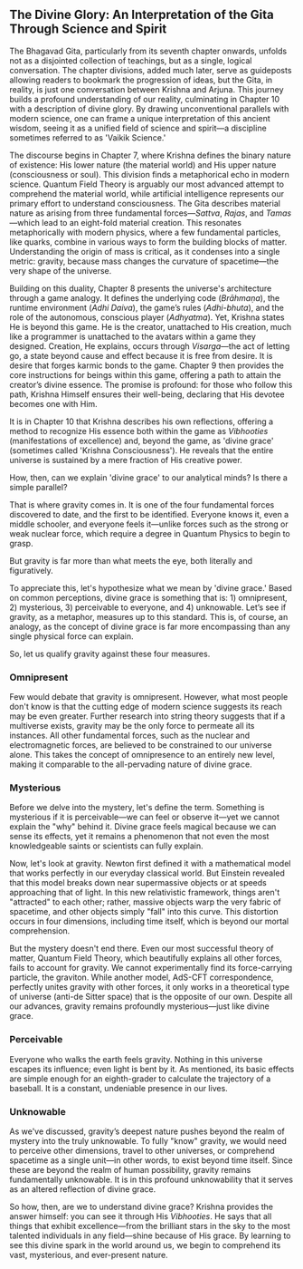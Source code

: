 ## The Divine Glory: An Interpretation of the Gita Through Science and Spirit

The Bhagavad Gita, particularly from its seventh chapter onwards, unfolds not as a disjointed collection of teachings, but as a single, logical conversation. The chapter divisions, added much later, serve as guideposts allowing readers to bookmark the progression of ideas, but the Gita, in reality, is just one conversation between Krishna and Arjuna. This journey builds a profound understanding of our reality, culminating in Chapter 10 with a description of divine glory. By drawing unconventional parallels with modern science, one can frame a unique interpretation of this ancient wisdom, seeing it as a unified field of science and spirit—a discipline sometimes referred to as 'Vaikik Science.'

The discourse begins in Chapter 7, where Krishna defines the binary nature of existence: His lower nature (the material world) and His upper nature (consciousness or soul). This division finds a metaphorical echo in modern science. Quantum Field Theory is arguably our most advanced attempt to comprehend the material world, while artificial intelligence represents our primary effort to understand consciousness. The Gita describes material nature as arising from three fundamental forces—*Sattva*, *Rajas*, and *Tamas*—which lead to an eight-fold material creation. This resonates metaphorically with modern physics, where a few fundamental particles, like quarks, combine in various ways to form the building blocks of matter. Understanding the origin of mass is critical, as it condenses into a single metric: gravity, because mass changes the curvature of spacetime—the very shape of the universe.

Building on this duality, Chapter 8 presents the universe's architecture through a game analogy. It defines the underlying code (*Brāhmaṇa*), the runtime environment (*Adhi Daiva*), the game’s rules (*Adhi-bhuta*), and the role of the autonomous, conscious player (*Adhyatma*). Yet, Krishna states He is beyond this game. He is the creator, unattached to His creation, much like a programmer is unattached to the avatars within a game they designed. Creation, He explains, occurs through *Visarga*—the act of letting go, a state beyond cause and effect because it is free from desire. It is desire that forges karmic bonds to the game. Chapter 9 then provides the core instructions for beings within this game, offering a path to attain the creator’s divine essence. The promise is profound: for those who follow this path, Krishna Himself ensures their well-being, declaring that His devotee becomes one with Him.

It is in Chapter 10 that Krishna describes his own reflections, offering a method to recognize His essence both within the game as *Vibhooties* (manifestations of excellence) and, beyond the game, as 'divine grace' (sometimes called 'Krishna Consciousness'). He reveals that the entire universe is sustained by a mere fraction of His creative power.

How, then, can we explain 'divine grace' to our analytical minds? Is there a simple parallel?

That is where gravity comes in. It is one of the four fundamental forces discovered to date, and the first to be identified. Everyone knows it, even a middle schooler, and everyone feels it—unlike forces such as the strong or weak nuclear force, which require a degree in Quantum Physics to begin to grasp.

But gravity is far more than what meets the eye, both literally and figuratively.

To appreciate this, let's hypothesize what we mean by 'divine grace.' Based on common perceptions, divine grace is something that is: 1) omnipresent, 2) mysterious, 3) perceivable to everyone, and 4) unknowable. Let’s see if gravity, as a metaphor, measures up to this standard. This is, of course, an analogy, as the concept of divine grace is far more encompassing than any single physical force can explain.

So, let us qualify gravity against these four measures.

### **Omnipresent**

Few would debate that gravity is omnipresent. However, what most people don't know is that the cutting edge of modern science suggests its reach may be even greater. Further research into string theory suggests that if a multiverse exists, gravity may be the only force to permeate all its instances. All other fundamental forces, such as the nuclear and electromagnetic forces, are believed to be constrained to our universe alone. This takes the concept of omnipresence to an entirely new level, making it comparable to the all-pervading nature of divine grace.

### **Mysterious**

Before we delve into the mystery, let's define the term. Something is mysterious if it is perceivable—we can feel or observe it—yet we cannot explain the "why" behind it. Divine grace feels magical because we can sense its effects, yet it remains a phenomenon that not even the most knowledgeable saints or scientists can fully explain.

Now, let's look at gravity. Newton first defined it with a mathematical model that works perfectly in our everyday classical world. But Einstein revealed that this model breaks down near supermassive objects or at speeds approaching that of light. In this new relativistic framework, things aren't "attracted" to each other; rather, massive objects warp the very fabric of spacetime, and other objects simply "fall" into this curve. This distortion occurs in four dimensions, including time itself, which is beyond our mortal comprehension.

But the mystery doesn't end there. Even our most successful theory of matter, Quantum Field Theory, which beautifully explains all other forces, fails to account for gravity. We cannot experimentally find its force-carrying particle, the graviton. While another model, AdS-CFT correspondence, perfectly unites gravity with other forces, it only works in a theoretical type of universe (anti-de Sitter space) that is the opposite of our own. Despite all our advances, gravity remains profoundly mysterious—just like divine grace.

### **Perceivable**

Everyone who walks the earth feels gravity. Nothing in this universe escapes its influence; even light is bent by it. As mentioned, its basic effects are simple enough for an eighth-grader to calculate the trajectory of a baseball. It is a constant, undeniable presence in our lives.

### **Unknowable**

As we've discussed, gravity’s deepest nature pushes beyond the realm of mystery into the truly unknowable. To fully "know" gravity, we would need to perceive other dimensions, travel to other universes, or comprehend spacetime as a single unit—in other words, to exist beyond time itself. Since these are beyond the realm of human possibility, gravity remains fundamentally unknowable. It is in this profound unknowability that it serves as an altered reflection of divine grace.

So how, then, are we to understand divine grace? Krishna provides the answer himself: you can see it through His *Vibhooties*. He says that all things that exhibit excellence—from the brilliant stars in the sky to the most talented individuals in any field—shine because of His grace. By learning to see this divine spark in the world around us, we begin to comprehend its vast, mysterious, and ever-present nature.
